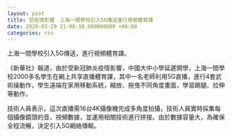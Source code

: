 ```yaml
---
layout: post
title: 受疫情影響　上海一間學校引入5G傳送進行視頻體育課
date: 2020-03-29 21:08:10.000000000 +08:00
categories: rss
---
```


上海一間學校引入5G傳送，進行視頻體育課。

《新華社》報道，由於受新冠肺炎疫情影響，中國大中小學延遲開學，上海一間學校2000多名學生在網上共享直播體育課，其中一名老師利用5G直播，進行4套武術操動作，學生遠端在家用移動系統，縮放、拖曳不同角度畫面，學習踢腿、拉伸等動作。

技術人員表示，這次直播需16台4K攝像機完成多角度拍攝，技術人員實時採集每個攝像鏡頭的音、視頻數據，並運用相關技術進行拼接。由於數據容量大，為確保全程流暢，決定引入5G網絡傳輸。
